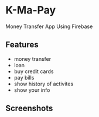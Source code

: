 # K-Ma-Pay

Money Transfer App Using Firebase 

## Features

- money transfer
- loan
- buy credit cards
- pay bills
- show history of activites
- show your info

## Screenshots
